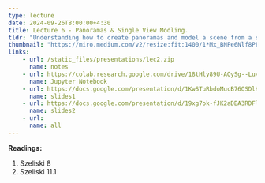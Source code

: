 ```yaml
---
type: lecture
date: 2024-09-26T8:00:00+4:30
title: Lecture 6 - Panoramas & Single View Modling.
tldr: "Understanding how to create panoramas and model a scene from a single image."
thumbnail: "https://miro.medium.com/v2/resize:fit:1400/1*Mx_BNPe6Nlf8PFJx1n3PhQ.png"
links: 
    - url: /static_files/presentations/lec2.zip
      name: notes
    - url: https://colab.research.google.com/drive/18tHly89U-AOySg--LuvG7lEGA8s7A85F?usp=drive_link
      name: Jupyter Notebook
    - url: https://docs.google.com/presentation/d/1KwSTuRbdoMucB76QSDlKp6bQVUhq4zzu/edit?usp=drive_link&ouid=115767900275282252609&rtpof=true&sd=true
      name: slides1
    - url: https://docs.google.com/presentation/d/19xg7ok-fJK2aDBA3RDFlt7SV4AQzr7X4/edit?usp=drive_link&ouid=115767900275282252609&rtpof=true&sd=true
      name: slides2
    - url: 
      name: all
---
```

**Readings:**
1. Szeliski 8
2. Szeliski 11.1